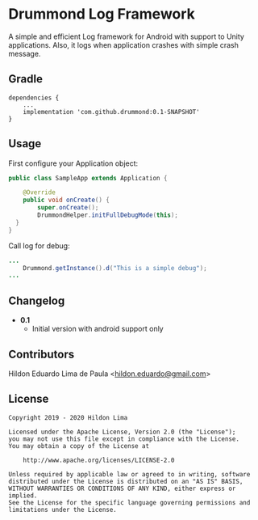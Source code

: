 Drummond Log Framework
===============

A simple and efficient Log framework for Android with support to Unity applications. Also, it logs when application crashes with simple crash message.

Gradle
------
```
dependencies {
    ...
    implementation 'com.github.drummond:0.1-SNAPSHOT'
}
```

Usage
-----
First configure your Application object:
```java
public class SampleApp extends Application {  

    @Override  
	public void onCreate() {  
		super.onCreate();  
		DrummondHelper.initFullDebugMode(this);  
  }  
}
```
Call log for debug:

```java
...
	Drummond.getInstance().d("This is a simple debug");
...
```


Changelog
---------
* **0.1**
    * Initial version with android support only

## Contributors

Hildon Eduardo Lima de Paula <<hildon.eduardo@gmail.com>>

License
-------

    Copyright 2019 - 2020 Hildon Lima

    Licensed under the Apache License, Version 2.0 (the "License");
    you may not use this file except in compliance with the License.
    You may obtain a copy of the License at

        http://www.apache.org/licenses/LICENSE-2.0

    Unless required by applicable law or agreed to in writing, software
    distributed under the License is distributed on an "AS IS" BASIS,
    WITHOUT WARRANTIES OR CONDITIONS OF ANY KIND, either express or implied.
    See the License for the specific language governing permissions and
    limitations under the License.
